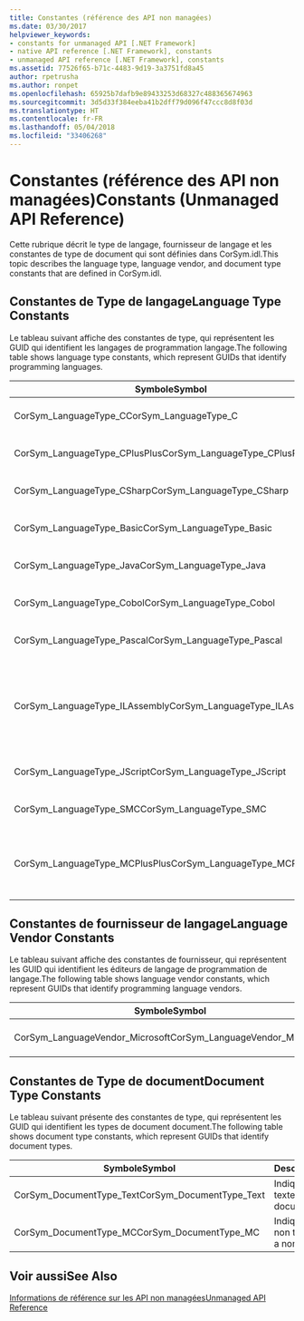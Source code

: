```yaml
---
title: Constantes (référence des API non managées)
ms.date: 03/30/2017
helpviewer_keywords:
- constants for unmanaged API [.NET Framework]
- native API reference [.NET Framework], constants
- unmanaged API reference [.NET Framework], constants
ms.assetid: 77526f65-b71c-4483-9d19-3a3751fd8a45
author: rpetrusha
ms.author: ronpet
ms.openlocfilehash: 65925b7dafb9e89433253d68327c488365674963
ms.sourcegitcommit: 3d5d33f384eeba41b2dff79d096f47ccc8d8f03d
ms.translationtype: HT
ms.contentlocale: fr-FR
ms.lasthandoff: 05/04/2018
ms.locfileid: "33406268"
---
```

# <a name="constants-unmanaged-api-reference"></a><span data-ttu-id="4b32c-102">Constantes (référence des API non managées)</span><span class="sxs-lookup"><span data-stu-id="4b32c-102">Constants (Unmanaged API Reference)</span></span>
<span data-ttu-id="4b32c-103">Cette rubrique décrit le type de langage, fournisseur de langage et les constantes de type de document qui sont définies dans CorSym.idl.</span><span class="sxs-lookup"><span data-stu-id="4b32c-103">This topic describes the language type, language vendor, and document type constants that are defined in CorSym.idl.</span></span>  
  
## <a name="language-type-constants"></a><span data-ttu-id="4b32c-104">Constantes de Type de langage</span><span class="sxs-lookup"><span data-stu-id="4b32c-104">Language Type Constants</span></span>  
 <span data-ttu-id="4b32c-105">Le tableau suivant affiche des constantes de type, qui représentent les GUID qui identifient les langages de programmation langage.</span><span class="sxs-lookup"><span data-stu-id="4b32c-105">The following table shows language type constants, which represent GUIDs that identify programming languages.</span></span>  
  
|<span data-ttu-id="4b32c-106">Symbole</span><span class="sxs-lookup"><span data-stu-id="4b32c-106">Symbol</span></span>|<span data-ttu-id="4b32c-107">Description</span><span class="sxs-lookup"><span data-stu-id="4b32c-107">Description</span></span>|  
|------------|-----------------|  
|<span data-ttu-id="4b32c-108">CorSym_LanguageType_C</span><span class="sxs-lookup"><span data-stu-id="4b32c-108">CorSym_LanguageType_C</span></span>|<span data-ttu-id="4b32c-109">Indique le langage C.</span><span class="sxs-lookup"><span data-stu-id="4b32c-109">Indicates the C language.</span></span>|  
|<span data-ttu-id="4b32c-110">CorSym_LanguageType_CPlusPlus</span><span class="sxs-lookup"><span data-stu-id="4b32c-110">CorSym_LanguageType_CPlusPlus</span></span>|<span data-ttu-id="4b32c-111">Indique le langage C++.</span><span class="sxs-lookup"><span data-stu-id="4b32c-111">Indicates the C++ language.</span></span>|  
|<span data-ttu-id="4b32c-112">CorSym_LanguageType_CSharp</span><span class="sxs-lookup"><span data-stu-id="4b32c-112">CorSym_LanguageType_CSharp</span></span>|<span data-ttu-id="4b32c-113">Indique le langage c#.</span><span class="sxs-lookup"><span data-stu-id="4b32c-113">Indicates the C# language.</span></span>|  
|<span data-ttu-id="4b32c-114">CorSym_LanguageType_Basic</span><span class="sxs-lookup"><span data-stu-id="4b32c-114">CorSym_LanguageType_Basic</span></span>|<span data-ttu-id="4b32c-115">Indique la langue de base.</span><span class="sxs-lookup"><span data-stu-id="4b32c-115">Indicates the Basic language.</span></span>|  
|<span data-ttu-id="4b32c-116">CorSym_LanguageType_Java</span><span class="sxs-lookup"><span data-stu-id="4b32c-116">CorSym_LanguageType_Java</span></span>|<span data-ttu-id="4b32c-117">Indique le langage Java.</span><span class="sxs-lookup"><span data-stu-id="4b32c-117">Indicates the Java language.</span></span>|  
|<span data-ttu-id="4b32c-118">CorSym_LanguageType_Cobol</span><span class="sxs-lookup"><span data-stu-id="4b32c-118">CorSym_LanguageType_Cobol</span></span>|<span data-ttu-id="4b32c-119">Indique la langue COBOL.</span><span class="sxs-lookup"><span data-stu-id="4b32c-119">Indicates the COBOL language.</span></span>|  
|<span data-ttu-id="4b32c-120">CorSym_LanguageType_Pascal</span><span class="sxs-lookup"><span data-stu-id="4b32c-120">CorSym_LanguageType_Pascal</span></span>|<span data-ttu-id="4b32c-121">Indique la langue de la casse Pascal.</span><span class="sxs-lookup"><span data-stu-id="4b32c-121">Indicates the Pascal language.</span></span>|  
|<span data-ttu-id="4b32c-122">CorSym_LanguageType_ILAssembly</span><span class="sxs-lookup"><span data-stu-id="4b32c-122">CorSym_LanguageType_ILAssembly</span></span>|<span data-ttu-id="4b32c-123">Indique le code d’assembly de Microsoft intermediate language (MSIL).</span><span class="sxs-lookup"><span data-stu-id="4b32c-123">Indicates the Microsoft intermediate language (MSIL) assembly code.</span></span>|  
|<span data-ttu-id="4b32c-124">CorSym_LanguageType_JScript</span><span class="sxs-lookup"><span data-stu-id="4b32c-124">CorSym_LanguageType_JScript</span></span>|<span data-ttu-id="4b32c-125">Indique le langage JScript.</span><span class="sxs-lookup"><span data-stu-id="4b32c-125">Indicates the JScript language.</span></span>|  
|<span data-ttu-id="4b32c-126">CorSym_LanguageType_SMC</span><span class="sxs-lookup"><span data-stu-id="4b32c-126">CorSym_LanguageType_SMC</span></span>|<span data-ttu-id="4b32c-127">Indique la langue SMC.</span><span class="sxs-lookup"><span data-stu-id="4b32c-127">Indicates the SMC language.</span></span>|  
|<span data-ttu-id="4b32c-128">CorSym_LanguageType_MCPlusPlus</span><span class="sxs-lookup"><span data-stu-id="4b32c-128">CorSym_LanguageType_MCPlusPlus</span></span>|<span data-ttu-id="4b32c-129">Indique le langage C++ activé pour le .NET Framework.</span><span class="sxs-lookup"><span data-stu-id="4b32c-129">Indicates the C++ language enabled for the .NET Framework.</span></span>|  
  
## <a name="language-vendor-constants"></a><span data-ttu-id="4b32c-130">Constantes de fournisseur de langage</span><span class="sxs-lookup"><span data-stu-id="4b32c-130">Language Vendor Constants</span></span>  
 <span data-ttu-id="4b32c-131">Le tableau suivant affiche des constantes de fournisseur, qui représentent les GUID qui identifient les éditeurs de langage de programmation de langage.</span><span class="sxs-lookup"><span data-stu-id="4b32c-131">The following table shows language vendor constants, which represent GUIDs that identify programming language vendors.</span></span>  
  
|<span data-ttu-id="4b32c-132">Symbole</span><span class="sxs-lookup"><span data-stu-id="4b32c-132">Symbol</span></span>|<span data-ttu-id="4b32c-133">Description</span><span class="sxs-lookup"><span data-stu-id="4b32c-133">Description</span></span>|  
|------------|-----------------|  
|<span data-ttu-id="4b32c-134">CorSym_LanguageVendor_Microsoft</span><span class="sxs-lookup"><span data-stu-id="4b32c-134">CorSym_LanguageVendor_Microsoft</span></span>|<span data-ttu-id="4b32c-135">Indique à Microsoft.</span><span class="sxs-lookup"><span data-stu-id="4b32c-135">Indicates Microsoft.</span></span>|  
  
## <a name="document-type-constants"></a><span data-ttu-id="4b32c-136">Constantes de Type de document</span><span class="sxs-lookup"><span data-stu-id="4b32c-136">Document Type Constants</span></span>  
 <span data-ttu-id="4b32c-137">Le tableau suivant présente des constantes de type, qui représentent les GUID qui identifient les types de document document.</span><span class="sxs-lookup"><span data-stu-id="4b32c-137">The following table shows document type constants, which represent GUIDs that identify document types.</span></span>  
  
|<span data-ttu-id="4b32c-138">Symbole</span><span class="sxs-lookup"><span data-stu-id="4b32c-138">Symbol</span></span>|<span data-ttu-id="4b32c-139">Description</span><span class="sxs-lookup"><span data-stu-id="4b32c-139">Description</span></span>|  
|------------|-----------------|  
|<span data-ttu-id="4b32c-140">CorSym_DocumentType_Text</span><span class="sxs-lookup"><span data-stu-id="4b32c-140">CorSym_DocumentType_Text</span></span>|<span data-ttu-id="4b32c-141">Indique un document texte.</span><span class="sxs-lookup"><span data-stu-id="4b32c-141">Indicates a text document.</span></span>|  
|<span data-ttu-id="4b32c-142">CorSym_DocumentType_MC</span><span class="sxs-lookup"><span data-stu-id="4b32c-142">CorSym_DocumentType_MC</span></span>|<span data-ttu-id="4b32c-143">Indique un document non textuelles.</span><span class="sxs-lookup"><span data-stu-id="4b32c-143">Indicates a non-text document.</span></span>|  
  
## <a name="see-also"></a><span data-ttu-id="4b32c-144">Voir aussi</span><span class="sxs-lookup"><span data-stu-id="4b32c-144">See Also</span></span>  
 [<span data-ttu-id="4b32c-145">Informations de référence sur les API non managées</span><span class="sxs-lookup"><span data-stu-id="4b32c-145">Unmanaged API Reference</span></span>](../../../docs/framework/unmanaged-api/index.md)
